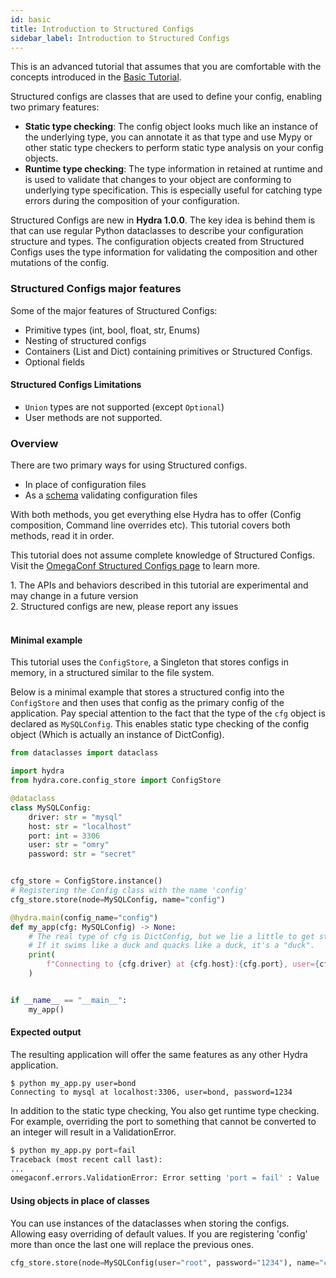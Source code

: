 ```yaml
---
id: basic
title: Introduction to Structured Configs
sidebar_label: Introduction to Structured Configs
---
```

This is an advanced tutorial that assumes that you are comfortable with the concepts introduced in the [Basic Tutorial](/tutorials/basic/1_simple_cli_app.md).

Structured configs are classes that are used to define your config, enabling two primary features:

* **Static type checking**: The config object looks much like an instance of the underlying type, you can annotate it as that type and use Mypy or other static
type checkers to perform static type analysis on your config objects.
* **Runtime type checking**: The type information in retained at runtime and is used to validate that changes to your object are conforming to underlying type specification. 
This is especially useful for catching type errors during the composition of your configuration.

Structured Configs are new in **Hydra 1.0.0**. The key idea is behind them is that can use regular Python dataclasses to describe your configuration structure and types.
The configuration objects created from Structured Configs uses the type information for validating the composition and other mutations of the config.

### Structured Configs major features

Some of the major features of Structured Configs:
- Primitive types (int, bool, float, str, Enums) 
- Nesting of structured configs
- Containers (List and Dict) containing primitives or Structured Configs.
- Optional fields

#### Structured Configs Limitations
- `Union` types are not supported (except `Optional`)
- User methods are not supported.

### Overview

There are two primary ways for using Structured configs.
- In place of configuration files
- As a [schema](/tutorials/structured_config/6_schema.md) validating configuration files

With both methods, you get everything else Hydra has to offer (Config composition, Command line overrides etc).
This tutorial covers both methods, read it in order.

This tutorial does not assume complete knowledge of Structured Configs. Visit the <a class="external" href="https://omegaconf.readthedocs.io/en/latest/structured_config.html" target="_blank">OmegaConf Structured Configs page</a> to learn more.

<div class="alert alert--info" role="alert">
1. The APIs and behaviors described in this tutorial are experimental and may change in a future version<br/> 
2. Structured configs are new, please report any issues<br/>
</div>
<br/>

#### Minimal example
This tutorial uses the `ConfigStore`, a Singleton that stores configs in memory, in a structured similar to the file system.

Below is a minimal example that stores a structured config into the `ConfigStore` and then uses that config as the primary config of the application.
Pay special attention to the fact that the type of the `cfg` object is declared as `MySQLConfig`.
This enables static type checking of the config object (Which is actually an instance of DictConfig).

```python
from dataclasses import dataclass

import hydra
from hydra.core.config_store import ConfigStore

@dataclass
class MySQLConfig:
    driver: str = "mysql"
    host: str = "localhost"
    port: int = 3306
    user: str = "omry"
    password: str = "secret"


cfg_store = ConfigStore.instance()
# Registering the Config class with the name 'config'
cfg_store.store(node=MySQLConfig, name="config")

@hydra.main(config_name="config")
def my_app(cfg: MySQLConfig) -> None:
    # The real type of cfg is DictConfig, but we lie a little to get static type checking.
    # If it swims like a duck and quacks like a duck, it's a "duck".
    print(
        f"Connecting to {cfg.driver} at {cfg.host}:{cfg.port}, user={cfg.user}, password={cfg.password}"
    )


if __name__ == "__main__":
    my_app()
```

#### Expected output
The resulting application will offer the same features as any other Hydra application.
```text
$ python my_app.py user=bond
Connecting to mysql at localhost:3306, user=bond, password=1234
```

In addition to the static type checking, You also get runtime type checking.
For example, overriding the port to something that cannot be converted to an integer will result in a ValidationError.

```python
$ python my_app.py port=fail
Traceback (most recent call last):
...
omegaconf.errors.ValidationError: Error setting 'port = fail' : Value 'fail' could not be converted to Integer
```

#### Using objects in place of classes
You can use instances of the dataclasses when storing the configs. Allowing easy overriding of default values.
If you are registering 'config' more than once the last one will replace the previous ones.
```python
cfg_store.store(node=MySQLConfig(user="root", password="1234"), name="config")
```
